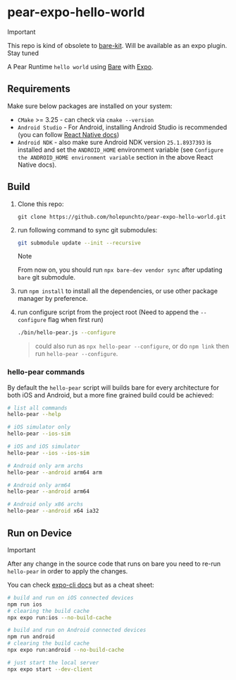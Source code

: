 # pear-expo-hello-world

> [!IMPORTANT]
> This repo is kind of obsolete to [bare-kit](https://github.com/holepunchto/bare-kit). Will be available as an expo plugin. Stay tuned

A Pear Runtime `hello world` using [Bare](https://github.com/holepunchto/bare) with [Expo](https://docs.expo.dev/).

## Requirements

Make sure below packages are installed on your system:

- `CMake` >= 3.25 - can check via `cmake --version`
- `Android Studio` - For Android, installing Android Studio is recommended (you can follow [React Native docs](https://reactnative.dev/docs/set-up-your-environment?platform=android))
- `Android NDK` - also make sure Android NDK version `25.1.8937393` is installed and set the `ANDROID_HOME` environment variable (see `Configure the ANDROID_HOME environment variable` section in the above React Native docs).

## Build

1. Clone this repo:

    ```
    git clone https://github.com/holepunchto/pear-expo-hello-world.git
    ```

2. run following command to sync git submodules:

    ```sh
    git submodule update --init --recursive
    ```

    > [!NOTE]
    > From now on, you should run `npx bare-dev vendor sync` after updating `bare` git submodule.

3. run `npm install` to install all the dependencies, or use other package manager by preference.

4. run configure script from the project root (Need to append the `--configure` flag when first run)

    ```sh
    ./bin/hello-pear.js --configure
    ```

    > could also run as `npx hello-pear --configure`, or do `npm link` then run `hello-pear --configure`.

### hello-pear commands

By default the `hello-pear` script will builds bare for every architecture for both iOS and Android, but a more fine grained build could be achieved:

```sh
# list all commands
hello-pear --help

# iOS simulator only
hello-pear --ios-sim

# iOS and iOS simulator
hello-pear --ios --ios-sim

# Android only arm archs
hello-pear --android arm64 arm

# Android only arm64
hello-pear --android arm64

# Android only x86 archs
hello-pear --android x64 ia32
```

## Run on Device

> [!IMPORTANT]
> After any change in the source code that runs on bare you need to re-run `hello-pear` in order to apply the changes.

You can check [expo-cli docs](https://docs.expo.dev/more/expo-cli/) but as a cheat sheet:

```sh
# build and run on iOS connected devices
npm run ios
# clearing the build cache
npx expo run:ios --no-build-cache

# build and run on Android connected devices
npm run android
# clearing the build cache
npx expo run:android --no-build-cache

# just start the local server
npx expo start --dev-client
```
